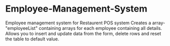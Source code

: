 # Employee-Management-System
Employee management system for Restaurent POS system
Creates a array-"employeeList" containing arrays for each employee containing all details.
Allows you to insert and update data from the form, delete rows and reset the table to default value.
